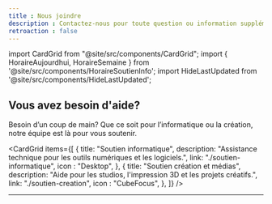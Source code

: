 ```yaml
---
title : Nous joindre
description : Contactez-nous pour toute question ou information supplémentaire.
retroaction : false
---
```


import CardGrid from "@site/src/components/CardGrid";
import { HoraireAujourdhui, HoraireSemaine } from '@site/src/components/HoraireSoutienInfo';
import HideLastUpdated from '@site/src/components/HideLastUpdated';

<HideLastUpdated/>


## Vous avez besoin d'aide?

Besoin d’un coup de main? Que ce soit pour l’informatique ou la création, notre équipe est là pour vous soutenir.

<CardGrid
  items={[
    {
      title: "Soutien informatique",
      description: "Assistance technique pour les outils numériques et les logiciels.",
      link: "./soutien-informatique",
      icon : "Desktop",
    },
    {
      title: "Soutien création et médias",
      description: "Aide pour les studios, l'impression 3D et les projets créatifs.",
      link: "./soutien-creation",
      icon : "CubeFocus",
    },
    ]}
/>

---